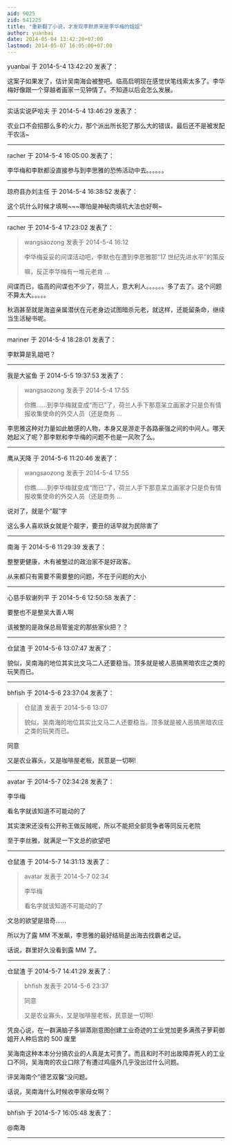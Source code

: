 ```yaml
---
aid: 9025
zid: 541225
title: "重新翻了小说，才发现李默原来是李华梅的姐姐"
author: yuanbai
date: 2014-05-04 13:42:20+07:00
lastmod: 2014-05-07 16:05:00+07:00
---
```


yuanbai 于 2014-5-4 13:42:20 发表了：

这案子如果发了，估计吴南海会被整吧。临高启明现在感觉伏笔线索太多了。李华梅好像跟一个穿越者画家一见钟情了。不知道以后会怎么发展。

---

实话实说萨哈夫 于 2014-5-4 13:46:29 发表了：

农业口不会招那么多的火力，那个派出所长犯了那么大的错误，最后还不是被发配干农活~

---

racher 于 2014-5-4 16:05:00 发表了：

李华梅和李默都没直接参与到李思雅的恐怖活动中去。。。。。。

---

琼府县办刘主任 于 2014-5-4 16:38:52 发表了：

这个坑什么时候才填啊~~~哪怕是神秘肉填坑大法也好啊~

---

racher 于 2014-5-4 17:23:02 发表了：

> wangsaozong 发表于 2014-5-4 16:12
>
> 李华梅妥妥的间谍活动吧，李默也在遭到李思雅那“17 世纪先进水平”的策反
>
> 嘛，反正李华梅有一堆元老肯 ...

间谍而已，临高的间谍也不少了，荷兰人，意大利人。。。。。。多了去了。这个问题不算太大。。。。。

秋涵甚至就是海盗亲属潜伏在元老身边试图暗杀元老，就这样，还能留条命，继续当生活秘书呢。

---

mariner 于 2014-5-4 18:28:01 发表了：

李默算是乳姐吧？

---

我是大鲨鱼 于 2014-5-5 19:37:53 发表了：

> wangsaozong 发表于 2014-5-4 17:55
>
> 你瞧……到李华梅就变成“而已”了，荷兰人手下那意呆立画家才只是负有情报收集使命的外交人员（还是商务 ...

李思雅这种对力量如此敏感的人物，本身又是游走于各路豪强之间的中间人。哪天她起义了呢？那李默和李华梅的问题不也是一风吹了么。

---

鹰从天降 于 2014-5-6 11:20:46 发表了：

> wangsaozong 发表于 2014-5-4 17:55
>
> 你瞧……到李华梅就变成“而已”了，荷兰人手下那意呆立画家才只是负有情报收集使命的外交人员（还是商务 ...

说对了，就是个“靓”字

这么多人喜欢妖女就是个靓字，要丑的话早就为民除害了

---

南海 于 2014-5-6 11:29:39 发表了：

整整更健康，木有被整过的政治家不是好政客。

从来都只有需要不需要整的问题，不在于问题的大小

---

心慈手软谢列平 于 2014-5-6 12:50:58 发表了：

要整也不是整吴大善人啊

该被整的是政保总局管鉴定的那些家伙把？？

---

仓鼠渣 于 2014-5-6 13:07:47 发表了：

貌似，吴南海的地位其实比文马二人还要稳当。顶多就是被人恶搞黑暗农庄之类的玩笑而已。

---

bhfish 于 2014-5-6 23:37:04 发表了：

> 仓鼠渣 发表于 2014-5-6 13:07
>
> 貌似，吴南海的地位其实比文马二人还要稳当。顶多就是被人恶搞黑暗农庄之类的玩笑而已。

同意

又是农业寡头，又是咖啡屋老板，民意是一切啊!

---

avatar 于 2014-5-7 02:34:28 发表了：

李华梅

看名字就该知道不可能动的了

其实澳宋还没有公开称王做反贼呢，所以不能把全部竞争者等同反元老院

至于李丝雅，就满足一下文总的欲望吧

---

仓鼠渣 于 2014-5-7 14:31:13 发表了：

> avatar 发表于 2014-5-7 02:34
>
> 李华梅
>
> 看名字就该知道不可能动的了

文总的欲望是猎奇……

所以为了露 MM 不发飙，李思雅的最好结局是出海去找霸者之证。

话说，群里好久没看到露 MM 了。

---

仓鼠渣 于 2014-5-7 14:41:29 发表了：

> bhfish 发表于 2014-5-6 23:37
>
> 同意
>
> 又是农业寡头，又是咖啡屋老板，民意是一切啊!

凭良心说，在一群满脑子多铆蒸刚意图创建工业奇迹的工业党加更多满孩子萝莉御姐开人种后宫的 500 废里

吴海南这种本本分分搞农业的人真是太可贵了。而且和时不时出故障弄死人的工业口不同，吴海南的农业口除了有遭过鸡瘟外几乎没出过什么问题。

评吴海南个”德艺双馨“没问题。

话说，吴南海什么时候收李家母女啊？

---

bhfish 于 2014-5-7 16:05:48 发表了：

@南海

---

